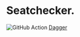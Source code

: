 # Seatchecker.

![GitHub Action](https://github.com/github/docs/actions/workflows/dagger.yml/badge.svg?branch=main)
[Dagger](https://dagger.cloud/Cupprum/traces)